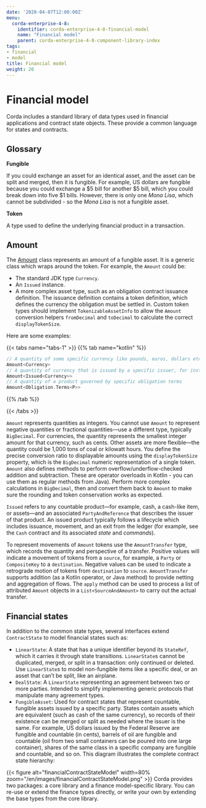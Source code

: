 ```yaml
---
date: '2020-04-07T12:00:00Z'
menu:
  corda-enterprise-4-8:
    identifier: corda-enterprise-4-8-financial-model
    name: "Financial model"
    parent: corda-enterprise-4-8-component-library-index
tags:
- financial
- model
title: Financial model
weight: 20
---
```





# Financial model

Corda includes a standard library of data types used in financial applications and contract state objects.
These provide a common language for states and contracts.

## Glossary

**Fungible**

If you could exchange an asset for an identical asset, and the asset can be split and merged, then it is fungible. For example, US dollars are fungible because you could exchange a $5 bill for another $5 bill, which you could break down into five $1 bills. However, there is only one *Mona Lisa*, which cannot be subdivided - so the *Mona Lisa* is not a fungible asset.


**Token**

A type used to define the underlying financial product in a transaction.

## Amount

The [Amount](https://api.corda.net/api/corda-os/4.8/html/api/kotlin/corda/net.corda.core.contracts/-amount/index.html) class represents an amount of
a fungible asset. It is a generic class which wraps around the token. For example, the `Amount` could be:
* The standard JDK type `Currency`.
* An `Issued` instance.
* A more complex asset type, such as an obligation contract issuance definition. The issuance definition contains a token definition, which defines the currency the obligation must be settled in. Custom token types should implement `TokenizableAssetInfo` to allow the
`Amount` conversion helpers `fromDecimal` and `toDecimal` to calculate the correct `displayTokenSize`.


Here are some examples:

{{< tabs name="tabs-1" >}}
{{% tab name="kotlin" %}}
```kotlin
// A quantity of some specific currency like pounds, euros, dollars etc.
Amount<Currency>
// A quantity of currency that is issued by a specific issuer, for instance central bank vs other bank dollars
Amount<Issued<Currency>>
// A quantity of a product governed by specific obligation terms
Amount<Obligation.Terms<P>>
```
{{% /tab %}}

{{< /tabs >}}

`Amount` represents quantities as integers. You cannot use `Amount` to represent negative quantities
or fractional quantities—use a different type, typically `BigDecimal`.
For currencies, the quantity represents the smallest integer amount for that currency, such as cents.
Other assets are more flexible—the quantity could be 1,000 tons of coal or kilowatt hours. You define the precise conversion ratio
to displayable amounts using the `displayTokenSize` property, which is the `BigDecimal` numeric representation of
a single token. `Amount` also defines methods to perform overflow/underflow-checked addition and subtraction.
These are operator overloads in Kotlin - you can use them as regular methods from Java). Perform more complex calculations in `BigDecimal`, then and convert them back to `Amount` to make sure the rounding and token conservation works as expected.

`Issued` refers to any countable product—for example, cash, a cash-like item, or assets—and an associated `PartyAndReference` that describes the issuer of that product.
An issued product typically follows a lifecycle which includes issuance, movement, and an exit from the ledger (for example,
see the `Cash` contract and its associated *state* and *commands*).

To represent movements of `Amount` tokens use the `AmountTransfer` type, which records the quantity and perspective
of a transfer. Positive values will indicate a movement of tokens from a `source`, for example, a `Party` or `CompositeKey`
to a `destination`. Negative values can be used to indicate a retrograde motion of tokens from `destination`
to `source`. `AmountTransfer` supports addition (as a Kotlin operator, or Java method) to provide netting
and aggregation of flows. The `apply` method can be used to process a list of attributed `Amount` objects in a
`List<SourceAndAmount>` to carry out the actual transfer.


## Financial states

In addition to the common state types, several interfaces extend `ContractState` to model financial states such as:

* `LinearState`: A state that has a unique identifier beyond its `StateRef`, which it carries it through state transitions.
`LinearState`s cannot be duplicated, merged, or split in a transaction: only continued or deleted. Use `LinearState`s to model non-fungible items like a specific deal, or an asset that can’t be
split, like an airplane.
* `DealState`: A `LinearState` representing an agreement between two or more parties. Intended to simplify implementing generic
protocols that manipulate many agreement types.
* `FungibleAsset`: Used for contract states that represent countable, fungible assets issued by a
specific party. States contain assets which are equivalent (such as cash of the same currency), so records of their existence
can be merged or split as needed where the issuer is the same. For example, US dollars issued by the Federal Reserve are fungible and
countable (in cents), barrels of oil are fungible and countable (oil from two small containers can be poured into one large
container), shares of the same class in a specific company are fungible and countable, and so on.
This diagram illustrates the complete contract state hierarchy:

{{< figure alt="financialContractStateModel" width=80% zoom="/en/images/financialContractStateModel.png" >}}
Corda provides two packages: a core library and a finance model-specific library.
You can re-use or extend the finance types directly, or write your own by extending the base types from the core library.
